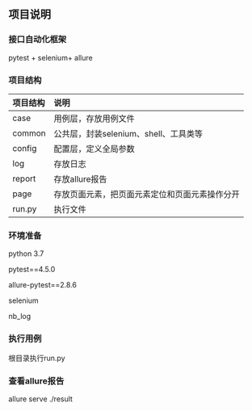 ## 项目说明

### 接口自动化框架

pytest + selenium+ allure 

### 项目结构

| 项目结构 | 说明                                           |
| :------- | :--------------------------------------------- |
| case     | 用例层，存放用例文件                           |
| common   | 公共层，封装selenium、shell、工具类等          |
| config   | 配置层，定义全局参数                           |
| log      | 存放日志                                       |
| report   | 存放allure报告                                 |
| page     | 存放页面元素，把页面元素定位和页面元素操作分开 |
| run.py   | 执行文件                                       |

### 环境准备

python 3.7

pytest==4.5.0

allure-pytest==2.8.6

selenium

nb_log

### 执行用例

根目录执行run.py

### 查看allure报告

allure serve ./result